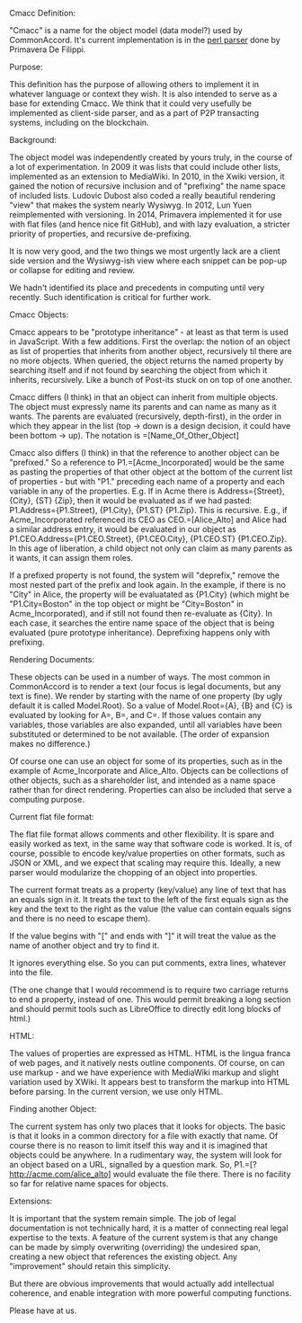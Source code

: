 Cmacc Definition:

"Cmacc" is a name for the object model (data model?) used by CommonAccord.  It's current implementation is in the <a href="https://github.com/CommonAccord/Cmacc-Bare/blob/master/vendor/CommonAccord/cmacc/library/parser.pl">perl parser</a> done by Primavera De Filippi.

Purpose:

This definition has the purpose of allowing others to implement it in whatever language or context they wish.  It is also intended to serve as a base for extending Cmacc.  We think that it could very usefully be implemented as client-side parser, and as a part of P2P transacting systems, including on the blockchain.

Background:

The object model was independently created by yours truly, in the course of a lot of experimentation.  In 2009 it was lists that could include other lists, implemented as an extension to MediaWiki.  In 2010, in the Xwiki version, it gained the notion of recursive inclusion and of "prefixing" the name space of included lists. Ludovic Dubost also coded a really beautiful rendering "view" that makes the system nearly Wysiwyg.  In 2012, Lun Yuen reimplemented with versioning.  In 2014, Primavera implemented it for use with flat files (and hence nice fit GitHub), and with lazy evaluation, a stricter priority of properties, and recursive de-prefixing.

It is now very good, and the two things we most urgently lack are a client side version and the Wysiwyg-ish view where each snippet can be pop-up or collapse for editing and review.

We hadn't identified its place and precedents in computing until very recently.  Such identification is critical for further work.  

Cmacc Objects:

Cmacc appears to be "prototype inheritance" - at least as that term is used in JavaScript.  With a few additions.  First the overlap:  the notion of an object as list of properties that inherits from another object, recursively til there are no more objects.  When queried, the object returns the named property by searching itself and if not found by searching the object from which it inherits, recursively.  Like a bunch of Post-its stuck on on top of one another.

Cmacc differs (I think) in that an object can inherit from multiple objects.  The object must expressly name its parents and can name as many as it wants.  The parents are evaluated (recursively, depth-first), in the order in which they appear in the list (top -> down is a design decision, it could have been bottom -> up).  The notation is =[Name_Of_Other_Object]

Cmacc also differs (I think) in that the reference to another object can be "prefixed."  So a reference to P1.=[Acme_Incorporated] would be the same as pasting the properties of that other object at the bottom of the current list of properties - but with "P1." preceding each name of a property and each variable in any of the properties.  E.g. If in Acme there is Address={Street}, {City}, {ST}  {Zip}, then it would be evaluated as if we had pasted: P1.Address={P1.Street}, {P1.City}, {P1.ST}  {P1.Zip}.  This is recursive.  E.g., if Acme_Incorporated referenced its CEO as CEO.=[Alice_Alto] and Alice had a similar address entry, it would be evaluated in our object as P1.CEO.Address={P1.CEO.Street}, {P1.CEO.City}, {P1.CEO.ST}  {P1.CEO.Zip}. In this age of liberation, a child object not only can claim as many parents as it wants, it can assign them roles. 

If a prefixed property is not found, the system will "deprefix," remove the most nested part of the prefix and look again.  In the example, if there is no "City" in Alice, the property will be evaluatated as {P1.City} (which might be "P1.City=Boston" in the top object or might be "City=Boston" in Acme_Incorporated), and if still not found then re-evaluate as {City}.  In each case, it searches the entire name space of the object that is being evaluated (pure prototype inheritance).  Deprefixing happens only with prefixing.  

Rendering Documents:

These objects can be used in a number of ways.  The most common in CommonAccord is to render a text (our focus is legal documents, but any text is fine).  We render by starting with the name of one property (by ugly default it is called Model.Root).  So a value of Model.Root={A}, {B} and {C} is evaluated by looking for A=, B=, and C=.  If those values contain any variables, those variables are also expanded, until all variables have been substituted or determined to be not available.  (The order of expansion makes no difference.)

Of course one can use an object for some of its properties, such as in the example of Acme_Incorporate and Alice_Alto. Objects can be collections of other objects, such as a shareholder list, and intended as a name space rather than for direct rendering. Properties can also be included that serve a computing purpose.


Current flat file format:

The flat file format allows comments and other flexibility.  It is spare and easily worked as text, in the same way that software code is worked.  It is, of course, possible to encode key/value properties on other formats, such as JSON or XML, and we expect that scaling may require this.  Ideally, a new parser would modularize the chopping of an object into properties.

The current format treats as a property (key/value) any line of text that has an equals sign in it.  It treats the text to the left of the first equals sign as the key and the text to the right as the value (the value can contain equals signs and there is no need to escape them).

If the value begins with "[" and ends with "]" it will treat the value as the name of another object and try to find it.
 
It ignores everything else. So you can put comments, extra lines, whatever into the file. 

(The one change that I would recommend is to require two carriage returns to end a property, instead of one.  This would permit breaking a long section and should permit tools such as LibreOffice to directly edit long blocks of html.)

HTML:

The values of properties are expressed as HTML.  HTML is the lingua franca of web pages, and it natively nests outline components.  Of course, on can use markup - and we have experience with MediaWiki markup and slight variation used by XWiki.  It appears best to transform the markup into HTML before parsing.  In the current version, we use only HTML. 


Finding another Object:

The current system has only two places that it looks for objects.  The basic is that it looks in a common directory for a file with exactly that name.  Of course there is no reason to limit itself this way and it is imagined that objects could be anywhere.  In a rudimentary way, the system will look for an object based on a URL, signalled by a question mark.  So, P1.=[?http://acme.com/alice_alto] would evaluate the file there.  There is no facility so far for relative name spaces for objects.  


Extensions:

It is important that the system remain simple.  The job of legal documentation is not technically hard, it is a matter of connecting real legal expertise to the texts.  A feature of the current system is that any change can be made by simply overwriting (overriding) the undesired span, creating a new object that references the existing object.  Any "improvement" should retain this simplicity.

But there are obvious improvements that would actually add intellectual coherence, and enable integration with more powerful computing functions. 

Please have at us.


